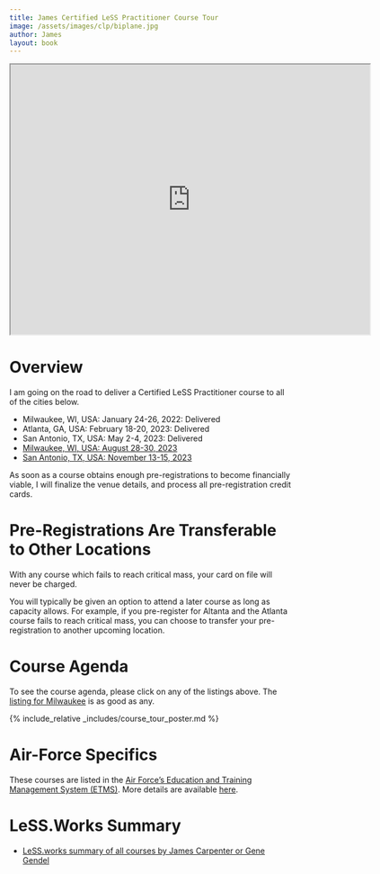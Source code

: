 ```yaml
---
title: James Certified LeSS Practitioner Course Tour
image: /assets/images/clp/biplane.jpg
author: James
layout: book
---
```


<iframe src="https://www.google.com/maps/d/u/1/embed?mid=1nxYLgN5db4bxOI3tqmcH5Zd6_WNwcLU&ehbc=2E312F" width="640" height="480"></iframe>

# Overview

I am going on the road to deliver a Certified LeSS Practitioner course to all of the cities below.

* Milwaukee, WI, USA: January 24-26, 2022: Delivered
* Atlanta, GA, USA: February 18-20, 2023: Delivered
* San Antonio, TX, USA: May 2-4, 2023: Delivered
* [Milwaukee, WI, USA: August 28-30, 2023]({{site.url}}{{site.baseurl}}/clp/milwaukee_summer_2023/)
* [San Antonio, TX, USA: November 13-15, 2023]({{site.url}}{{site.baseurl}}/clp/san_antonio_fall_2023/)

As soon as a course obtains enough pre-registrations to become financially viable, I will finalize the venue details, and process all pre-registration credit cards.

# Pre-Registrations Are Transferable to Other Locations

With any course which fails to reach critical mass, your card on file will never be charged.

You will typically be given an option to attend a later course as long as capacity allows. For example, if you pre-register for Altanta and the Atlanta course fails to reach critical mass, you can choose to transfer your pre-registration to another upcoming location.

# Course Agenda

To see the course agenda, please click on any of the listings above. The [listing for Milwaukee]({{site.url}}{{site.baseurl}}/clp/milwaukee_summer_2023/) is as good as any.

{% include_relative _includes/course_tour_poster.md %}


# Air-Force Specifics

These courses are listed in the [Air Force’s Education and Training Management System (ETMS)]({{site.url}}{{site.baseurl}}/clp/airforce_specifics/). More details are available [here]({{site.url}}{{site.baseurl}}/clp/airforce_specifics/).

# LeSS.Works Summary

* [LeSS.works summary of all courses by James Carpenter or Gene Gendel](https://less.works/course_filters/jamesandgene-34)



